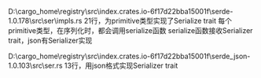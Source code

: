 D:\cargo_home\registry\src\index.crates.io-6f17d22bba15001f\serde-1.0.178\src\ser\impls.rs
21行，为primitive类型实现了Serialize trait
每个primitive类型，在序列化时，都会调用serialize函数
serialize函数接收Serializer trait，json有Serializer实现

D:\cargo_home\registry\src\index.crates.io-6f17d22bba15001f\serde_json-1.0.103\src\ser.rs
13行，用json格式实现Serializer trait